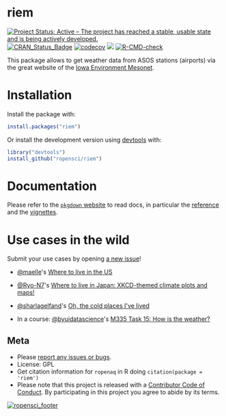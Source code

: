 riem
====
<!-- badges: start -->
[![Project Status: Active – The project has reached a stable, usable
state and is being actively
developed.](http://www.repostatus.org/badges/latest/active.svg)](https://www.repostatus.org/)
[![CRAN\_Status\_Badge](http://www.r-pkg.org/badges/version/riem)](https://cran.r-project.org/package=riem)
[![codecov](https://codecov.io/gh/ropensci/riem/graph/badge.svg)](https://codecov.io/gh/ropensci/riem)
[![](https://badges.ropensci.org/39_status.svg)](https://github.com/ropensci/software-review/issues/39)
  [![R-CMD-check](https://github.com/ropensci/riem/workflows/R-CMD-check/badge.svg)](https://github.com/ropensci/riem/actions)
  <!-- badges: end -->


This package allows to get weather data from ASOS stations (airports)
via the great website of the [Iowa Environment
Mesonet](https://mesonet.agron.iastate.edu/request/download.phtml?network=IN__ASOS).

Installation
============

Install the package with:

``` r
install.packages("riem")
```

Or install the development version using
[devtools](https://github.com/r-lib/devtools) with:

``` r
library("devtools")
install_github("ropensci/riem")
```

# Documentation

Please refer to the [`pkgdown` website](https://docs.ropensci.org/riem/) to read docs, in particular the [reference](https://docs.ropensci.org/riem/reference/index.html) and the [vignettes](https://docs.ropensci.org/riem/articles/index.html).

# Use cases in the wild

Submit your use cases by opening [a new issue](https://github.com/ropensci/riem/issues/new)!

* [@maelle](https://github.com/maelle/)'s [Where to live in the US](https://masalmon.eu/2017/11/16/wheretoliveus/)

* [@Ryo-N7](https://github.com/Ryo-N7)'s [Where to live in Japan: XKCD-themed climate plots and maps!](https://ryo-n7.github.io/2017-11-22-japan-xkcd-weather-index/)

* [@sharlagelfand](https://github.com/sharlagelfand)'s [Oh, the cold places I've lived](https://sharlagelfand.netlify.app/posts/oh-the-cold-places-ive-lived/)

* In a course: [@byuidatascience](https://github.com/byuidatascience)'s [M335 Task 15: How is the weather?](https://byuistats.github.io/M335/backgrounds.html#task_15:_how_is_the_weather)

Meta
----

-   Please [report any issues or
    bugs](https://github.com/ropensci/riem/issues).
-   License: GPL
-   Get citation information for `ropenaq` in R doing
    `citation(package = 'riem')`
-   Please note that this project is released with a [Contributor Code
    of Conduct](https://ropensci.org/code-of-conduct/). By participating in this project you agree
    to abide by its terms.

[![ropensci\_footer](https://ropensci.org//public_images/github_footer.png)](https://ropensci.org/)
